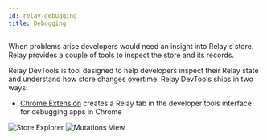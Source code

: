 ```yaml
---
id: relay-debugging
title: Debugging
---
```


When problems arise developers would need an insight into Relay's store. Relay provides a couple of tools to inspect the store and its records.

Relay DevTools is tool designed to help developers inspect their Relay state and understand how store changes overtime. Relay DevTools ships in two ways:

- [Chrome Extension][extension] creates a Relay tab in the developer tools interface for debugging apps in Chrome

![Store Explorer](/relay/img/docs/store-explorer-updated.png)
![Mutations View](/relay/img/docs/mutations-view-updated.png)

[extension]:https://chrome.google.com/webstore/detail/relay-developer-tools/ncedobpgnmkhcmnnkcimnobpfepidadl
[app]: https://www.npmjs.com/package/relay-devtools
